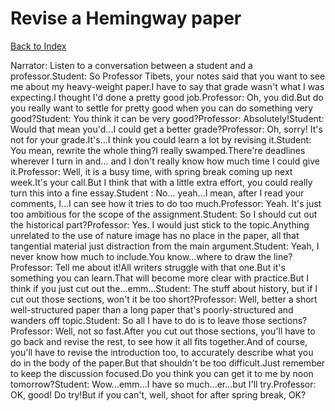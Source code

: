 # Revise a Hemingway paper
[Back to Index](https://github.com/windows10010/tpoExtractor/blog/master/README.md)

Narrator: Listen to a conversation between a student and a professor.Student: So Professor Tibets, your notes said that you want to see me about my heavy-weight paper.I have to say that grade wasn't what I was expecting.I thought I'd done a pretty good job.Professor: Oh, you did.But do you really want to settle for pretty good when you can do something very good?Student: You think it can be very good?Professor: Absolutely!Student: Would that mean you'd...I could get a better grade?Professor: Oh, sorry! It's not for your grade.It's...I think you could learn a lot by revising it.Student: You mean, rewrite the whole thing?I really swamped.There're deadlines wherever I turn in and... and I don't really know how much time I could give it.Professor: Well, it is a busy time, with spring break coming up next week.It's your call.But I think that with a little extra effort, you could really turn this into a fine essay.Student : No... yeah...I mean, after I read your comments, I...I can see how it tries to do too much.Professor: Yeah. It's just too ambitious for the scope of the assignment.Student: So I should cut out the historical part?Professor: Yes. I would just stick to the topic.Anything unrelated to the use of nature image has no place in the paper, all that tangential material just distraction from the main argument.Student: Yeah, I never know how much to include.You know...where to draw the line?Professor: Tell me about it!All writers struggle with that one.But it's something you can learn.That will become more clear with practice.But I think if you just cut out the...emm...Student: The stuff about history, but if I cut out those sections, won't it be too short?Professor: Well, better a short well-structured paper than a long paper that's poorly-structured and wanders off topic.Student: So all I have to do is to leave those sections?Professor: Well, not so fast.After you cut out those sections, you'll have to go back and revise the rest, to see how it all fits together.And of course, you'll have to revise the introduction too, to accurately describe what you do in the body of the paper.But that shouldn't be too difficult.Just remember to keep the discussion focused.Do you think you can get it to me by noon tomorrow?Student: Wow...emm...I have so much...er...but I'll try.Professor: OK, good! Do try!But if you can't, well, shoot for after spring break, OK?
 
